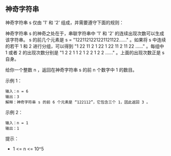 ## 神奇字符串

神奇字符串 s 仅由 '1' 和 '2' 组成，并需要遵守下面的规则：

神奇字符串 s 的神奇之处在于，串联字符串中 '1' 和 '2' 的连续出现次数可以生成该字符串。
s 的前几个元素是 s = "1221121221221121122……" 。如果将 s 中连续的若干 1 和 2 进行分组，可以得到 "1 22 11 2 1 22 1 22 11 2 11 22 ......" 。每组中 1 或者 2 的出现次数分别是 "1 2 2 1 1 2 1 2 2 1 2 2 ......" 。上面的出现次数正是 s 自身。

给你一个整数 n ，返回在神奇字符串 s 的前 n 个数字中 1 的数目。

示例 1：

```
输入：n = 6
输出：3
解释：神奇字符串 s 的前 6 个元素是 “122112”，它包含三个 1，因此返回 3 。
```

示例 2：

```
输入：n = 1
输出：1
```

提示：

* 1 <= n <= 10^5